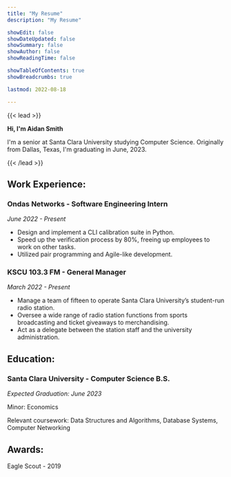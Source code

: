 ```yaml
---
title: "My Resume"
description: "My Resume"

showEdit: false
showDateUpdated: false
showSummary: false
showAuthor: false
showReadingTime: false

showTableOfContents: true
showBreadcrumbs: true

lastmod: 2022-08-18

---
```

{{< lead >}}
<div class="text-neutral-500 dark:text-neutral-400 "><b>Hi, I'm Aidan Smith</b>

I'm a senior at Santa Clara University studying Computer Science. Originally from Dallas, Texas, I'm graduating in June, 2023.
</div>
{{< /lead >}}

## Work Experience:
### Ondas Networks - Software Engineering Intern
*June 2022 - Present*
- Design and implement a CLI calibration suite in Python.
- Speed up the verification process by 80%, freeing up employees to work on other tasks.
- Utilized pair programming and Agile-like development. 

### KSCU 103.3 FM - General Manager
*March 2022 - Present*
- Manage a team of fifteen to operate Santa Clara University’s student-run radio station.
- Oversee a wide range of radio station functions from sports broadcasting and ticket giveaways to merchandising.
- Act as a delegate between the station staff and the university administration. 

## Education:
### Santa Clara University - Computer Science B.S.
*Expected Graduation: June 2023*

Minor: Economics

Relevant coursework: Data Structures and Algorithms, Database Systems, Computer Networking

## Awards:
Eagle Scout - 2019